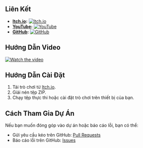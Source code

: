 ## Liên Kết

- **[Itch.io](https://annguyen011.itch.io/uni3d-1-queenchess):** [![Itch.io](https://img.shields.io/badge/-Itch.io-FA5C5C?style=flat-square&logo=itch.io&logoColor=white)](https://annguyen011.itch.io/uni3d-1-queenchess)
- **[YouTube](https://www.youtube.com/watch?v=HTVz3UnZK1Q):** [![YouTube](https://img.shields.io/badge/-YouTube-FF0000?style=flat-square&logo=youtube&logoColor=white)](https://www.youtube.com/watch?v=HTVz3UnZK1Q)
- **[GitHub](https://github.com/Annguyen011/Uni3D_1_QueenChess):** [![GitHub](https://img.shields.io/badge/-GitHub-181717?style=flat-square&logo=github&logoColor=white)](https://github.com/Annguyen011/Uni3D_1_QueenChess)

## Hướng Dẫn Video

[![Watch the video](https://img.youtube.com/vi/HTVz3UnZK1Q/maxresdefault.jpg)](https://www.youtube.com/watch?v=HTVz3UnZK1Q)

## Hướng Dẫn Cài Đặt

1. Tải trò chơi từ [Itch.io](https://annguyen011.itch.io/uni3d-1-queenchess).
2. Giải nén tệp ZIP.
3. Chạy tệp thực thi hoặc cài đặt trò chơi trên thiết bị của bạn.

## Cách Tham Gia Dự Án

Nếu bạn muốn đóng góp vào dự án hoặc báo cáo lỗi, bạn có thể:

- Gửi yêu cầu kéo trên GitHub: [Pull Requests](https://github.com/Annguyen011/Uni3D_1_QueenChess/pulls)
- Báo cáo lỗi trên GitHub: [Issues](https://github.com/Annguyen011/Uni3D_1_QueenChess/issues)
